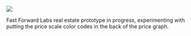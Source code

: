 ![](https://db-feed.s3.amazonaws.com/legacy/Screen_Shot_2016-07-26_at_5_15_36_PM-1469568016347.png)

Fast Forward Labs real estate prototype in progress, experimenting with putting the price scale color codes in the back of the price graph.
